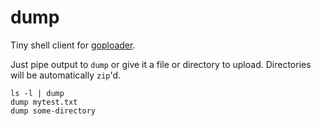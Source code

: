 # dump

Tiny shell client for [goploader](https://github.com/Depado/goploader).

Just pipe output to `dump` or give it a file or directory to upload.
Directories will be automatically `zip`'d.

    ls -l | dump
    dump mytest.txt
    dump some-directory

